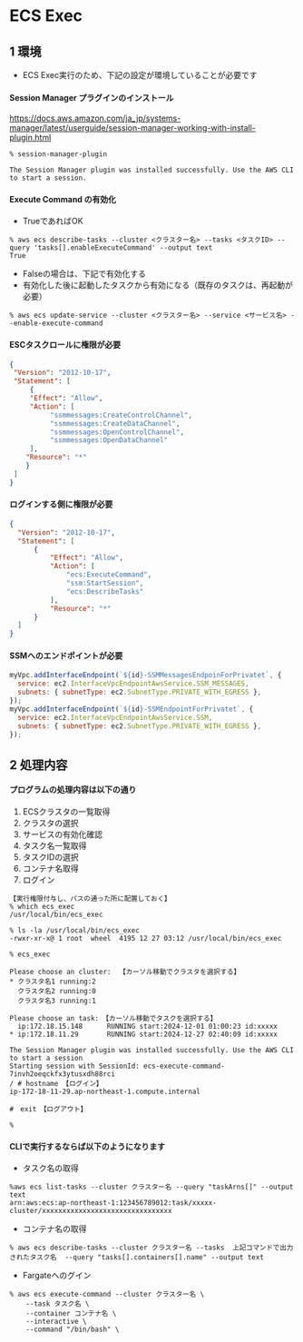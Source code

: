# ECS Exec

## 1 環境

* ECS Exec実行のため、下記の設定が環境していることが必要です

#### Session Manager プラグインのインストール

https://docs.aws.amazon.com/ja_jp/systems-manager/latest/userguide/session-manager-working-with-install-plugin.html

```
% session-manager-plugin

The Session Manager plugin was installed successfully. Use the AWS CLI to start a session.
```

#### Execute Command の有効化

* TrueであればOK
```
% aws ecs describe-tasks --cluster <クラスター名> --tasks <タスクID> --query 'tasks[].enableExecuteCommand' --output text
True
```


* Falseの場合は、下記で有効化する
* 有効化した後に起動したタスクから有効になる（既存のタスクは、再起動が必要）
```
% aws ecs update-service --cluster <クラスター名> --service <サービス名> --enable-execute-command
```

#### ESCタスクロールに権限が必要

```json
{  
 "Version": "2012-10-17",  
 "Statement": [  
     {  
     "Effect": "Allow",  
     "Action": [  
          "ssmmessages:CreateControlChannel",  
          "ssmmessages:CreateDataChannel",  
          "ssmmessages:OpenControlChannel",  
          "ssmmessages:OpenDataChannel"  
     ],  
    "Resource": "*"  
    }  
 ]  
}  
```


#### ログインする側に権限が必要

```json
{  
  "Version": "2012-10-17",  
  "Statement": [  
      {  
          "Effect": "Allow",  
          "Action": [  
              "ecs:ExecuteCommand",  
              "ssm:StartSession",  
              "ecs:DescribeTasks"  
          ],  
          "Resource": "*"  
      }  
  ]  
} 
```

#### SSMへのエンドポイントが必要

```js
myVpc.addInterfaceEndpoint(`${id}-SSMMessagesEndpoinForPrivatet`, {
  service: ec2.InterfaceVpcEndpointAwsService.SSM_MESSAGES,
  subnets: { subnetType: ec2.SubnetType.PRIVATE_WITH_EGRESS },
});
myVpc.addInterfaceEndpoint(`${id}-SSMEndpointForPrivatet`, {
  service: ec2.InterfaceVpcEndpointAwsService.SSM,
  subnets: { subnetType: ec2.SubnetType.PRIVATE_WITH_EGRESS },
});
```

## 2 処理内容

#### プログラムの処理内容は以下の通り

1. ECSクラスタの一覧取得
2. クラスタの選択
3. サービスの有効化確認
4. タスク名一覧取得
5. タスクIDの選択
6. コンテナ名取得
7. ログイン

```
【実行権限付与し、パスの通った所に配置しておく】
% which ecs_exec
/usr/local/bin/ecs_exec

% ls -la /usr/local/bin/ecs_exec
-rwxr-xr-x@ 1 root  wheel  4195 12 27 03:12 /usr/local/bin/ecs_exec

% ecs_exec 

Please choose an cluster:  【カーソル移動でクラスタを選択する】
* クラスタ名1 running:2
  クラスタ名2 running:0
  クラスタ名3 running:1

Please choose an task:　【カーソル移動でタスクを選択する】
  ip:172.18.15.148      RUNNING start:2024-12-01 01:00:23 id:xxxxx
* ip:172.18.11.29       RUNNING start:2024-12-27 02:40:09 id:xxxxx

The Session Manager plugin was installed successfully. Use the AWS CLI to start a session
Starting session with SessionId: ecs-execute-command-7invh2oeqckfx3ytusxdh88rci
/ # hostname 【ログイン】
ip-172-18-11-29.ap-northeast-1.compute.internal

#　exit　【ログアウト】

%
```

####  CLIで実行するならば以下のようになります

* タスク名の取得

```
%aws ecs list-tasks --cluster クラスター名 --query "taskArns[]" --output text
arn:aws:ecs:ap-northeast-1:123456789012:task/xxxxx-cluster/xxxxxxxxxxxxxxxxxxxxxxxxxxxxxxxx
```

* コンテナ名の取得

```
% aws ecs describe-tasks --cluster クラスター名 --tasks  上記コマンドで出力されたタスク名  --query "tasks[].containers[].name" --output text
```

* Fargateへのグイン

```
% aws ecs execute-command --cluster クラスター名 \
    --task タスク名 \
    --container コンテナ名 \
    --interactive \
    --command "/bin/bash" \
```



